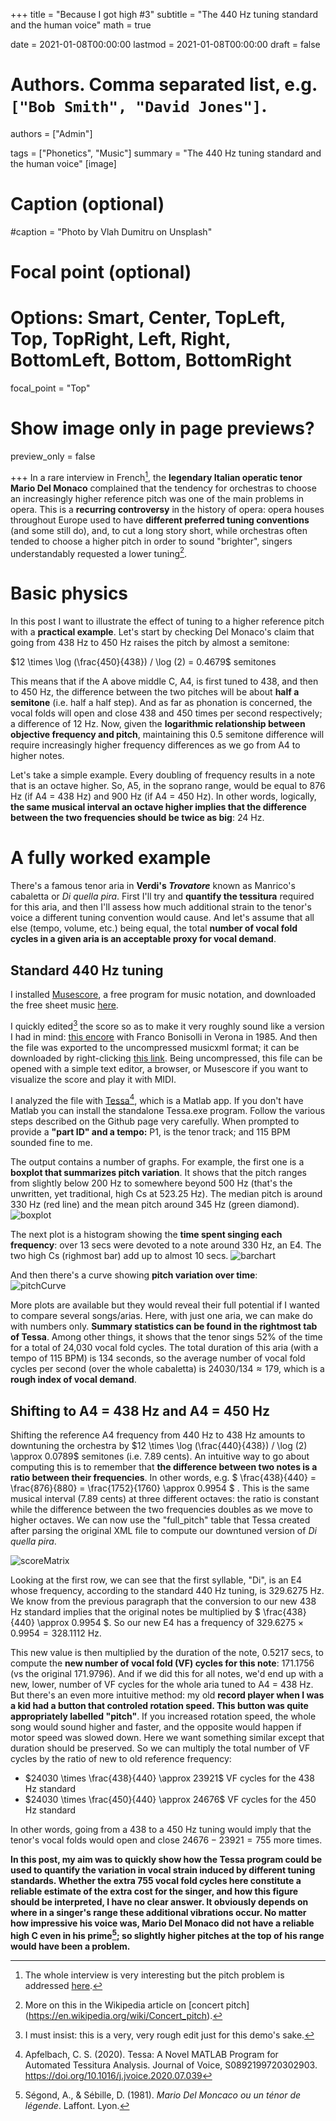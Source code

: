 +++
title = "Because I got high #3"
subtitle = "The 440 Hz tuning standard and the human voice"
math = true

date = 2021-01-08T00:00:00
lastmod = 2021-01-08T00:00:00
draft = false


# Authors. Comma separated list, e.g. `["Bob Smith", "David Jones"]`.
authors = ["Admin"]

tags = ["Phonetics", "Music"]
summary = "The 440 Hz tuning standard and the human voice"
[image]
  # Caption (optional)
  #caption = "Photo by Vlah Dumitru on Unsplash"

  # Focal point (optional)
  # Options: Smart, Center, TopLeft, Top, TopRight, Left, Right, BottomLeft, Bottom, BottomRight
  focal_point = "Top"

  # Show image only in page previews?
  preview_only = false

+++
In a rare interview in French[^1], the **legendary Italian operatic tenor Mario Del Monaco** complained that the tendency for orchestras to choose an increasingly higher reference pitch was one of the main problems in opera. This is a **recurring controversy** in the history of opera: opera houses throughout Europe used to have **different preferred tuning conventions** (and some still do), and, to cut a long story short, while orchestras often tended to choose a higher pitch in order to sound "brighter", singers understandably requested a lower tuning[^2]. 

# Basic physics

In this post I want to illustrate the effect of tuning to a higher reference pitch with a **practical example**. Let's start by checking Del Monaco's claim that going from 438 Hz to 450 Hz raises the pitch by almost a semitone: 

$12 \times \log  (\frac{450}{438}) / \log (2) = 0.4679$ semitones

This means that if the A above middle C, A4, is first tuned to 438, and then to 450 Hz, the difference between the two pitches will be about __half a semitone__ (i.e. half a half step). And as far as phonation is concerned, the vocal folds will open and close 438 and 450 times per second respectively; a difference of 12 Hz. Now, given the __logarithmic relationship between objective frequency and pitch__, maintaining this 0.5 semitone difference will require increasingly higher frequency differences as we go from A4 to higher notes. 

Let's take a simple example. Every doubling of frequency results in a note that is an octave higher. So, A5, in the soprano range, would be equal to 876 Hz (if A4 = 438 Hz) and 900 Hz (if A4 = 450 Hz). In other words, logically, __the same musical interval an octave higher implies that the difference between the two frequencies should be twice as big__: 24 Hz. 

# A fully worked example

There's a famous tenor aria in __Verdi's *Trovatore*__ known as Manrico's cabaletta or *Di quella pira*. First I'll try and __quantify the tessitura__ required for this aria, and then I'll assess how much additional strain to the tenor's voice a different tuning convention would cause. And let's assume that all else (tempo, volume, etc.) being equal, the total __number of vocal fold cycles in a given aria is an acceptable proxy for vocal demand__.

## Standard 440 Hz tuning

I installed [Musescore](https://musescore.org/en), a free program for music notation, and downloaded the free sheet music [here](https://musescore.com/user/56747/scores/1860776). 

I quickly edited[^3] the score so as to make it very roughly sound like a version I had in mind: [this encore](https://youtu.be/e0Lw-JRFrk8?t=5542) with Franco Bonisolli in Verona in 1985. And then the file was exported to the uncompressed musicxml format; it can be downloaded by right-clicking [this link](Di_quella_pira.musicxml). Being uncompressed, this file can be opened with a simple text editor, a browser, or Musescore if you want to visualize the score and play it with MIDI. 

I analyzed the file with [Tessa](https://github.com/Allerseelen/Tessa)[^4], which is a Matlab app. If you don't have Matlab you can install the standalone Tessa.exe program. Follow the various steps described on the Github page very carefully. When prompted to provide a __"part ID" and a tempo:__ P1, is the tenor track; and 115 BPM sounded fine to me. 

The output contains a number of graphs. For example, the first one is a __boxplot that summarizes pitch variation__. It shows that the pitch ranges from slightly below 200 Hz to somewhere beyond 500 Hz (that's the unwritten, yet traditional, high Cs at 523.25 Hz). The median pitch is around 330 Hz (red line) and the mean pitch around 345 Hz (green diamond).
![boxplot](boxplot.png)

The next plot is a histogram showing the __time spent singing each frequency__: over 13 secs were devoted to a note around 330 Hz, an E4. The two high Cs (righmost bar) add up to almost 10 secs. 
![barchart](barchart.png)

And then there's a curve showing __pitch variation over time__:  
![pitchCurve](pitchCurve.png)

More plots are available but they would reveal their full potential if I wanted to compare several songs/arias. Here, with just one aria, we can make do with numbers only. __Summary statistics can be found in the rightmost tab of Tessa__. Among other things, it shows that the tenor sings 52% of the time for a total of 24,030 vocal fold cycles. The total duration of this aria (with a tempo of 115 BPM) is 134 seconds, so the average number of vocal fold cycles per second (over the whole cabaletta) is $24 030 / 134 \approx 179$, which is a __rough index of vocal demand__. 

## Shifting to A4 = 438 Hz and A4 = 450 Hz

Shifting the reference A4 frequency from 440 Hz to 438 Hz amounts to downtuning the orchestra by $12 \times \log  (\frac{440}{438}) / \log (2) \approx 0.0789$ semitones (i.e. 7.89 cents). An intuitive way to go about computing this is to remember that __the difference between two notes is a ratio between their frequencies__. In other words, e.g. $ \frac{438}{440} = \frac{876}{880} = \frac{1752}{1760} \approx 0.9954 $ . This is the same musical interval (7.89 cents) at three different octaves: the ratio is constant while the difference between the two frequencies doubles as we move to higher octaves. 
We can now use the "full_pitch" table that Tessa created after parsing the original XML file to compute our downtuned version of *Di quella pira*. 

![scoreMatrix](scoreMatrix.png)

Looking at the first row, we can see that the first syllable, "Di", is an E4 whose frequency, according to the standard 440 Hz tuning, is 329.6275 Hz. We know from the previous paragraph that the conversion to our new 438 Hz standard implies that the original notes be multiplied by $ \frac{438}{440} \approx 0.9954 $. So our new E4 has a frequency of $329.6275 \times 0.9954 = 328.1112$ Hz. 

This new value is then multiplied by the duration of the note, 0.5217 secs, to compute the __new number of vocal fold (VF) cycles for this note__: 171.1756 (vs the original 171.9796). And if we did this for all notes, we'd end up with a new, lower, number of VF cycles for the whole aria tuned to A4 = 438 Hz. But there's an even more intuitive method: my old __record player when I was a kid had a button that controled rotation speed. This button was quite appropriately labelled "pitch"__. If you increased rotation speed, the whole song would sound higher and faster, and the opposite would happen if motor speed was slowed down. Here we want something similar except that duration should be preserved. So we can multiply the total number of VF cycles by the ratio of new to old reference frequency: 

- $24030  \times \frac{438}{440} \approx 23921$ VF cycles for the 438 Hz standard 
- $24030  \times \frac{450}{440} \approx 24676$ VF cycles for the 450 Hz standard

In other words, going from a 438 to a 450 Hz tuning would imply that the tenor's vocal folds would open and close $24676 - 23921 = 755$ more times.

__In this post, my aim was to quickly show how the Tessa program could be used to quantify the variation in vocal strain induced by different tuning standards. Whether the extra 755 vocal fold cycles here constitute a reliable estimate of the extra cost for the singer, and how this figure should be interpreted, I have no clear answer. It obviously depends on where in a singer's range these additional vibrations occur. No matter how impressive his voice was, Mario Del Monaco did not have a reliable high C even in his prime[^5]; so slightly higher pitches at the top of his range would have been a problem.__ 


[^1]: The whole interview is very interesting but the pitch problem is addressed [here](https://youtu.be/GG9DT-nOgig?t=539). 
[^2]: More on this in the Wikipedia article on [concert pitch] (https://en.wikipedia.org/wiki/Concert_pitch). 
[^3]: I must insist: this is a very, very rough edit just for this demo's sake. 
[^4]: Apfelbach, C. S. (2020). Tessa: A Novel MATLAB Program for Automated Tessitura Analysis. Journal of Voice, S0892199720302903. https://doi.org/10.1016/j.jvoice.2020.07.039
[^5]: Ségond, A., & Sébille, D. (1981). *Mario Del Moncaco ou un ténor de légende*. Laffont. Lyon. 





